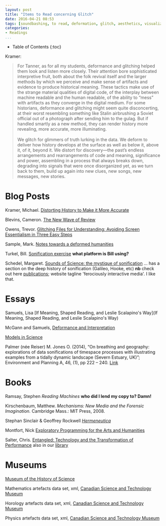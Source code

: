 ```yaml
---
layout: post
title: "Items to Read concerning Glitch"
date: 2016-04-21 08:53
tags: [soundbashing, to read, deformation, glitch, aesthetics, visualization]
categories:
- Readings
...
```


* Table of Contents
{:toc}

Kramer:

> For Tanner, as for all my students, deformance and glitching helped them look and listen more closely. Their attention bore sophisticated interpretive fruit, both about the folk revival itself and the larger methods by which we perceive and make sense of artifacts and evidence to produce historical meaning. These tactics make use of the strange material qualities of digital code, of the interplay between machine readable and the human readable, of the ability to “mess” with artifacts as they converge in the digital medium. For some historians, deformance and glitching might seem quite disconcerting, at their worst resembling something like Stalin airbrushing a Soviet official out of a photograph after sending him to the gulag. But if handled smartly as a new method, they can render history more revealing, more accurate, more illuminating. <br><br> We glitch for glimmers of truth lurking in the data. We deform to deliver how history develops at the surface as well as below it, above it, of it, beyond it. We distort for discovery—the past’s endless arrangements and rearrangements of code and meaning, significance and power, assembling in a process that always breaks down, degrading into signals that were once disorganized yet, as we turn back to them, build up again into new clues, new songs, new messages, new stories.

# Blog Posts

Kramer, Michael. [Distorting History to Make it More Accurate](http://www.michaeljkramer.net/cr/distorting-history-to-make-it-more-accurate/)

Blevins, Cameron. [The New Wave of Review](http://www.cameronblevins.org/posts/the-new-wave-of-review/)

Owens, Trevor. [Glitching Files for Understanding: Avoiding Screen Essentialism in Three Easy Steps](https://blogs.loc.gov/digitalpreservation/2012/11/glitching-files-for-understanding-avoiding-screen-essentialism-in-three-easy-steps/)

Sample, Mark. [Notes towards a deformed humanities](http://www.samplereality.com/2012/05/02/notes-towards-a-deformed-humanities/)

Turkel, Bill. [Sonification exercise](https://williamjturkel.net/teaching/digital-humanities-1011b-programming-winter-2014-assignment-4-visualization-sonification/) **what platform is Bill using?**

Schedel, Margaret. [Sounds of Science: the mystique of sonification](https://soundstudiesblog.com/2014/10/09/sounds-of-science-the-mystique-of-sonification/) ... has a section on the deep history of sonification (Galileo, Hooke, etc) **nb** check out here [publications](http://schedel.net/publications/); website tagline 'ferociously interactive media'. I like that.

# Essays

Samuels, Lisa [If Meaning, Shaped Reading, and Leslie Scalapino's Way](If Meaning, Shaped Reading, and Leslie Scalapino's Way)

McGann and Samuels, [Deformance and Interpretation](http://www2.iath.virginia.edu/jjm2f/old/deform.html)

[Models in Science](http://plato.stanford.edu/entries/models-science/)

Palmer (née Reiser) M. Jones O. (2014), “On breathing and geography: explorations of data sonifications of timespace processes with illustrating examples from a tidally dynamic landscape (Severn Estuary, UK)”; Environment and Planning A, 46, (1), pp 222 – 240. [Link](https://ecologicalhumanities.files.wordpress.com/2015/10/riser-jones-sonification.pdf)

# Books

Ramsay, Stephen _Reading Machines_ **who did I lend my copy to? Damn!**

Kirschenbaum, Matthew. _Mechanisms: New Media and the Forensic Imagination._ Cambridge Mass.: MIT Press, 2008.

Stephan Sinclair & Geoffrey Rockwell [_Hermeneutica_](https://mitpress.mit.edu/books/hermeneutica)

Montfort, Nick [Exploratory Programming for the Arts and Humanities](https://mitpress.mit.edu/exploratory)

Salter, Chris. [Entangled: Technology and the Transformation of Performance](https://mitpress.mit.edu/books/entangled) also in our [library](http://catalogue.library.carleton.ca/record=b2819069)

# Museums

[Museum of the History of Science](http://www.mhs.ox.ac.uk/)

Mathematics artefacts data set, xml, [Canadian Science and Technology Museum](http://source.techno-science.ca/datasets-donn%C3%A9es/artifacts-artefacts/groups-groupes/mathematics-mathematiques.xml)

Horology artefacts data set, xml, [Canadian Science and Technology Museum](http://source.techno-science.ca/datasets-donnees/artifacts-artefacts/groups-groupes/Horology-en.xml)

Physics artefacts data set, xml, [Canadian Science and Technology Museum](http://source.techno-science.ca/datasets-donn%C3%A9es/artifacts-artefacts/groups-groupes/physics-physique.xml)
